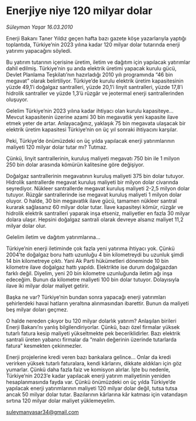 # Enerjiye niye 120 milyar dolar

*Süleyman Yaşar 16.03.2010*

<div class="yazi"><p>Enerji Bakanı Taner Yıldız geçen hafta bazı gazete köşe yazarlarıyla yaptığı toplantıda, Türkiye’nin 2023 yılına kadar 120 milyar dolar tutarında enerji yatırımı yapacağını söyledi.</p>
<p>Bu yatırım tutarının içerisine üretim, iletim ve dağıtım için yapılacak yatırımlar dahil edilmiş. Türkiye’nin şu anda elektrik üretimi yapacak kurulu gücü, Devlet Planlama Teşkilatı’nın hazırladığı 2010 yılı programında “46 bin megavat” olarak belirtiliyor. Türkiye’de kurulu elektrik üretim kapasitesinin yüzde 49,1’i doğalgaz santralleri, yüzde 20,1’i linyit santralleri, yüzde 17,8’i hidrolik santraller ve yüzde 1,3’ü rüzgâr ve jeotermal enerji santrallerinden oluşuyor.</p>
<p>Gelelim Türkiye’nin 2023 yılına kadar ihtiyacı olan kurulu kapasiteye... Mevcut kapasitenin üzerine azami 30 bin megavatlık yeni kapasite ilave etmek yeter de artar. Anlayacağınız, yaklaşık 75 bin megavata ulaşacak bir elektrik üretim kapasitesi Türkiye’nin on üç yıl sonraki ihtiyacını karşılar.</p>
<p>Peki, Türkiye’de önümüzdeki on üç yılda yapılacak enerji yatırımlarının maliyeti 120 milyar dolar tutar mı? Tutmaz.</p>
<p>Çünkü, linyit santrallerinin, kuruluş maliyeti megavatı 750 bin ile 1 milyon 250 bin dolar arasında kömürün kalitesine göre değişiyor.</p>
<p>Doğalgaz santrallerinin megavatının kuruluş maliyeti 375 bin dolar tutuyor. Hidrolik santrallerde megavat kuruluş maliyeti bir milyon dolar civarında seyrediyor. Nükleer santrallerde megavat kuruluş maliyeti 2-2,5 milyon dolar tutuyor. Rüzgâr santrallerinde ise megavat kuruluş maliyeti 1 milyon dolar oluyor. O halde, 30 bin megavatlık ilave gücü, tamamen nükleer santral kurarak sağlasanız 60 milyar dolar tutar. İlave kapasiteyi kömür, rüzgâr ve hidrolik elektrik santralleri yaparak inşa etseniz, maliyetler en fazla 30 milyar dolara ulaşır. Hepsini doğalgaz santrali olarak devreye alsanız maliyet 11,2 milyar dolar olur.</p>
<p>Gelelim iletim ve dağıtım yatırımlarına...</p>
<p>Türkiye’nin enerji iletiminde çok fazla yeni yatırıma ihtiyacı yok. Çünkü 2004’te doğalgaz boru hattı uzunluğu 4 bin kilometreydi bu uzunluk şimdi 14 bin kilometreye çıktı. Yani Ak Parti hükümetleri döneminde 10 bin kilometre ilave doğalgaz hattı yapıldı. Elektrikte ise durum doğalgazdan farklı değil. Diyelim, yeni 20 bin kilometre uzunluğunda iletim ağı inşa edeceğim. Bunun da kilometre maliyeti 100 bin dolar tutuyor. Dolayısıyla ilave iki milyar dolar maliyet getirir.</p>
<p>Başka ne var? Türkiye’nin bundan sonra yapacağı enerji yatırımları şehirlerdeki havai hatların yeraltına alınmasından ibarettir. Bunun da maliyeti beş milyar doları geçmez.</p>
<p>O halde nereden çıkıyor bu 120 milyar dolarlık yatırım? Anlaşılan birileri Enerji Bakanı’nı yanlış bilgilendiriyorlar. Çünkü, bazı özel firmalar yüksek tutarlı fatura kesip maliyeti yükseltmekte pek beceriklidirler. Bazı elektrik santrali üreten yabancı firmalar da “malın değerinin üzerinde tutarlarda fatura” kesmekten çekinmezler.</p>
<p>Enerji projelerine kredi veren bazı bankalara gelince... Onlar da kredi verirken yüksek tutarlı faturalara, kendi kârlarını, dikkate aldıkları için göz yumarlar. Çünkü daha fazla faiz ve komisyon alırlar. İşte bu nedenle, Türkiye’nin 2023’e kadar yapılacak enerji yatırım maliyetinin yeniden hesaplanmasında fayda var. Çünkü önümüzdeki on üç yılda Türkiye’de yapılacak enerji yatırımlarının maliyeti 120 milyar dolar değil, tutsa tutsa ancak 50 milyar dolar tutar. Bazılarının kârlarına kâr katması için vatandaşın sırtına 120 milyar dolar maliyet yüklemeyelim.</p>
<p><a href="mailto:suleymanyasar34@gmail.com">suleymanyasar34@gmail.com</a></p>
</div>
